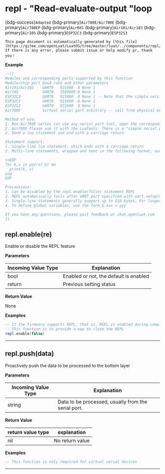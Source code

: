 # repl - "Read-evaluate-output "loop

{bdg-success}`Adapted` {bdg-primary}`Air780E/Air700E` {bdg-primary}`Air780EP` {bdg-primary}`Air601` {bdg-primary}`Air101/Air103` {bdg-primary}`Air105` {bdg-primary}`ESP32C3` {bdg-primary}`ESP32S3`

```{note}
This page document is automatically generated by [this file](https://gitee.com/openLuat/LuatOS/tree/master/luat/../components/repl/luat_lib_repl.c). If there is any error, please submit issue or help modify pr, thank you！
```


**Example**

```lua
--[[
Modules and corresponding ports supported by this function
Module/chip port baud rate and other parameters
Air101/Air103    UART0   921600  8 None 1
Air105           UART0   1500000 8 None 1
ESP32C3          UART0   921600  8 None 1 -- Note that the simple version (without CH343) does not support
ESP32C2          UART0   921600  8 None 1
ESP32S2          UART0   921600  8 None 1
Air780E          Virtual serial port arbitrary -- call from physical UART not supported

Method of use:
1. Non-Air780E series can use any serial port tool, open the corresponding serial port, remember to check "enter line feed"
2. Air780E Please use it with the LuaTools. There is a "simple serial port tool" in the menu to send. Remember to check "Enter and wrap.""
2. Send a lua statement and end with a carriage return

Statement support:
1. Single-line lua statement, which ends with a carriage return
2. Multi-line statements, wrapped and sent in the following format, such

<<EOF
for k,v in pairs(_G) do
  print(k, v)
end
EOF

Precautions:
1. can be disabled by the repl.enable(false) statement REPL
2. REPL automatically fails after UART port specified with uart.setup/uart.close
3. Single-line statements generally support up to 510 bytes. For longer statements, please use the "multi-line statement" method.
4. To define global variables, use the form_G.xxx = yyy

If you have any questions, please post feedback at chat.openluat.com
]]

```

## repl.enable(re)



Enable or disable the REPL feature

**Parameters**

|Incoming Value Type | Explanation|
|-|-|
|bool|Enabled or not, the default is enabled|
|return|Previous setting status|

**Return Value**

None

**Examples**

```lua
-- If the firmware supports REPL, that is, REPL is enabled during compilation, the REPL function is enabled by default.
-- This function is to provide a way to close the REPL
repl.enable(false)

```

---

## repl.push(data)



Proactively push the data to be processed to the bottom layer

**Parameters**

|Incoming Value Type | Explanation|
|-|-|
|string|Data to be processed, usually from the serial port.|

**Return Value**

|return value type | explanation|
|-|-|
|nil|No return value|

**Examples**

```lua
-- This function is only required for virtual serial devices

```

---

